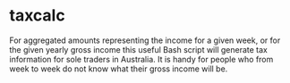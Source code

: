 # taxcalc
For aggregated amounts representing the income for a given week, or for the given yearly gross income this useful Bash script will generate tax information for sole traders in Australia. It is handy for people who from week to week do not know what their gross income will be. 
